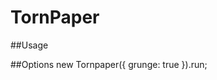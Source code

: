 # TornPaper

##Usage
<script src="https://cdn.jsdelivr.net/gh/happy358/TornPaper
/tornpaper.min.js"></script>
<script>
    new Tornpaper().run;
</script>

##Options
    new Tornpaper({
        grunge: true
    }).run;
